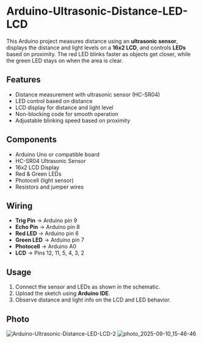 # Arduino-Ultrasonic-Distance-LED-LCD

This Arduino project measures distance using an **ultrasonic sensor**, displays the distance and light levels on a **16x2 LCD**, and controls **LEDs** based on proximity. The red LED blinks faster as objects get closer, while the green LED stays on when the area is clear.

## Features
- Distance measurement with ultrasonic sensor (HC-SR04)
- LED control based on distance
- LCD display for distance and light level
- Non-blocking code for smooth operation
- Adjustable blinking speed based on proximity

## Components
- Arduino Uno or compatible board
- HC-SR04 Ultrasonic Sensor
- 16x2 LCD Display
- Red & Green LEDs
- Photocell (light sensor)
- Resistors and jumper wires

## Wiring
- **Trig Pin** → Arduino pin 9
- **Echo Pin** → Arduino pin 8
- **Red LED** → Arduino pin 6
- **Green LED** → Arduino pin 7
- **Photocell** → Arduino A0
- **LCD** → Pins 12, 11, 5, 4, 3, 2

## Usage
1. Connect the sensor and LEDs as shown in the schematic.
2. Upload the sketch using **Arduino IDE**.
3. Observe distance and light info on the LCD and LED behavior.

## Photo

![Arduino-Ultrasonic-Distance-LED-LCD-2](https://github.com/user-attachments/assets/74abe682-84d5-4659-82ce-bc04ed87c7c9)
![photo_2025-09-10_15-46-46](https://github.com/user-attachments/assets/07f04cbc-3e6b-4f47-a0ae-58bb7e351e51)



